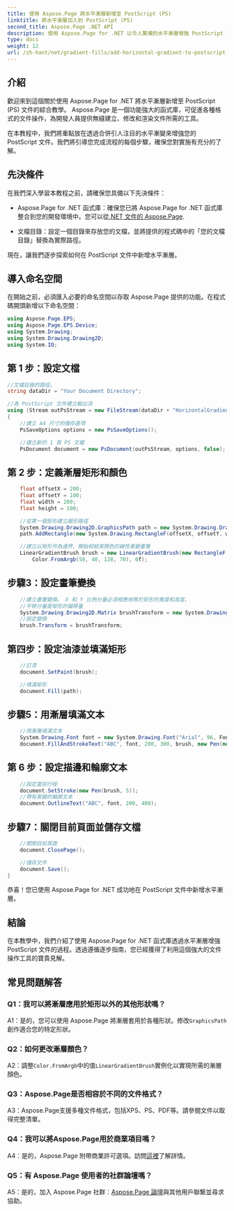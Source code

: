 ```yaml
---
title: 使用 Aspose.Page 將水平漸層新增至 PostScript (PS)
linktitle: 將水平漸層加入到 PostScript (PS)
second_title: Aspose.Page .NET API
description: 使用 Aspose.Page for .NET 以令人驚嘆的水平漸層增強 PostScript 文件。按照我們的逐步教程進行無縫實施。
type: docs
weight: 12
url: /zh-hant/net/gradient-fills/add-horizontal-gradient-to-postscript-ps/
---
```

## 介紹

歡迎來到這個關於使用 Aspose.Page for .NET 將水平漸層新增至 PostScript (PS) 文件的綜合教學。 Aspose.Page 是一個功能強大的函式庫，可促進各種格式的文件操作，為開發人員提供無縫建立、修改和渲染文件所需的工具。

在本教程中，我們將重點放在透過合併引人注目的水平漸變來增強您的 PostScript 文件。我們將引導您完成流程的每個步驟，確保您對實施有充分的了解。

## 先決條件

在我們深入學習本教程之前，請確保您具備以下先決條件：

-  Aspose.Page for .NET 函式庫：確保您已將 Aspose.Page for .NET 函式庫整合到您的開發環境中。您可以從[.NET 文件的 Aspose.Page](https://reference.aspose.com/page/net/).

- 文檔目錄：設定一個目錄來存放您的文檔，並將提供的程式碼中的「您的文檔目錄」替換為實際路徑。

現在，讓我們逐步探索如何在 PostScript 文件中新增水平漸層。

## 導入命名空間

在開始之前，必須匯入必要的命名空間以存取 Aspose.Page 提供的功能。在程式碼開頭新增以下命名空間：

```csharp
using Aspose.Page.EPS;
using Aspose.Page.EPS.Device;
using System.Drawing;
using System.Drawing.Drawing2D;
using System.IO;
```

## 第 1 步：設定文檔

```csharp
//文檔目錄的路徑。
string dataDir = "Your Document Directory";

//為 PostScript 文件建立輸出流
using (Stream outPsStream = new FileStream(dataDir + "HorizontalGradient_outPS.ps", FileMode.Create))
{
    //建立 A4 尺寸的儲存選項
    PsSaveOptions options = new PsSaveOptions();

    //建立新的 1 頁 PS 文檔
    PsDocument document = new PsDocument(outPsStream, options, false);
```

## 第 2 步：定義漸層矩形和顏色

```csharp
    float offsetX = 200;
    float offsetY = 100;
    float width = 200;
    float height = 100;

    //從第一個矩形建立圖形路徑
    System.Drawing.Drawing2D.GraphicsPath path = new System.Drawing.Drawing2D.GraphicsPath();
    path.AddRectangle(new System.Drawing.RectangleF(offsetX, offsetY, width, height));

    //建立以矩形作為邊界、開始和結束顏色的線性漸變畫筆
    LinearGradientBrush brush = new LinearGradientBrush(new RectangleF(0, 0, width, height), Color.FromArgb(150, 0, 0, 0),
        Color.FromArgb(50, 40, 128, 70), 0f);
```

## 步驟3：設定畫筆變換

```csharp
    //建立畫筆變換。 X 和 Y 比例分量必須相應地等於矩形的寬度和高度。
    //平移分量是矩形的偏移量
    System.Drawing.Drawing2D.Matrix brushTransform = new System.Drawing.Drawing2D.Matrix(width, 0, 0, height, offsetX, offsetY);
    //設定變換
    brush.Transform = brushTransform;
```

## 第四步：設定油漆並填滿矩形

```csharp
    //訂漆
    document.SetPaint(brush);

    //填滿矩形
    document.Fill(path);
```

## 步驟5：用漸層填滿文本

```csharp
    //用漸層填滿文本
    System.Drawing.Font font = new System.Drawing.Font("Arial", 96, FontStyle.Bold);
    document.FillAndStrokeText("ABC", font, 200, 300, brush, new Pen(new SolidBrush(Color.Black), 2));
```

## 第 6 步：設定描邊和輪廓文本

```csharp
    //設定當前行程
    document.SetStroke(new Pen(brush, 5));
    //帶有漸變的輪廓文本
    document.OutlineText("ABC", font, 200, 400);
```

## 步驟7：關閉目前頁面並儲存文檔

```csharp
    //關閉目前頁面
    document.ClosePage();

    //儲存文件
    document.Save();
}
```

恭喜！您已使用 Aspose.Page for .NET 成功地在 PostScript 文件中新增水平漸層。

## 結論

在本教學中，我們介紹了使用 Aspose.Page for .NET 函式庫透過水平漸層增強 PostScript 文件的過程。透過遵循逐步指南，您已經獲得了利用這個強大的文件操作工具的寶貴見解。

## 常見問題解答

### Q1：我可以將漸層應用於矩形以外的其他形狀嗎？

 A1：是的，您可以使用 Aspose.Page 將漸層套用於各種形狀。修改`GraphicsPath`創作適合您的特定形狀。

### Q2：如何更改漸層顏色？

 A2：調整`Color.FromArgb`中的值`LinearGradientBrush`實例化以實現所需的漸層顏色。

### Q3：Aspose.Page是否相容於不同的文件格式？

A3：Aspose.Page支援多種文件格式，包括XPS、PS、PDF等。請參閱文件以取得完整清單。

### Q4：我可以將Aspose.Page用於商業項目嗎？

 A4：是的，Aspose.Page 附帶商業許可選項。訪問[這裡](https://purchase.aspose.com/buy)了解詳情。

### Q5：有 Aspose.Page 使用者的社群論壇嗎？

 A5：是的，加入 Aspose.Page 社群：[Aspose.Page 論壇](https://forum.aspose.com/c/page/39)與其他用戶聯繫並尋求協助。